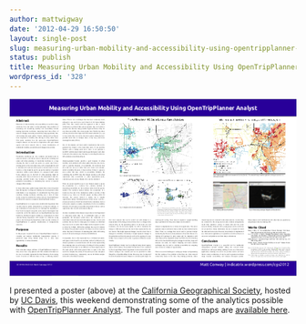 ```yaml
---
author: mattwigway
date: '2012-04-29 16:50:50'
layout: single-post
slug: measuring-urban-mobility-and-accessibility-using-opentripplanner-analyst
status: publish
title: Measuring Urban Mobility and Accessibility Using OpenTripPlanner Analyst
wordpress_id: '328'
---
```


[![Thumbnail of the poster](/a/2012-04-29-measuring-urban-mobility-and-accessibility-using-opentripplanner-analyst/urbanmobilityposter.png)](/a/2012-04-29-measuring-urban-mobility-and-accessibility-using-opentripplanner-analyst/urbanmobilityposter.png)

I presented a poster (above) at the [California Geographical Society](http://www.calgeog.org), hosted by [UC Davis](http://ucdavis.edu), this weekend demonstrating some of the analytics possible with [OpenTripPlanner Analyst](http://opentripplanner.org). The full poster and maps are [available here](/cgs2012/).
